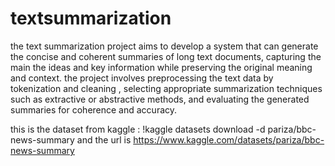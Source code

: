 # textsummarization
the text summarization project aims to develop a  system that can generate the concise and coherent summaries of long text documents, capturing the main the ideas and key information while preserving the original meaning and context. the project involves preprocessing the text data by tokenization and cleaning , selecting appropriate summarization techniques such as extractive or abstractive methods, and evaluating the generated summaries for coherence and accuracy. 



this is the dataset from kaggle : !kaggle datasets download -d pariza/bbc-news-summary
and the url is https://www.kaggle.com/datasets/pariza/bbc-news-summary
